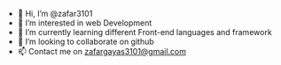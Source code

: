 - 👋 Hi, I’m @zafar3101
- 👀 I’m interested in web Development
- 🌱 I’m currently learning different Front-end languages and framework
- 💞️ I’m looking to collaborate on github
- 📫 Contact me on zafargayas3101@gmail.com


